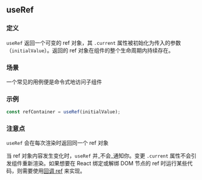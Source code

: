 ## useRef

### 定义

`useRef` 返回一个可变的 ref 对象，其 `.current` 属性被初始化为传入的参数（`initialValue`）。返回的 ref 对象在组件的整个生命周期内持续存在。

### 场景

一个常见的用例便是命令式地访问子组件

### 示例

```typescript
const refContainer = useRef(initialValue);
```

### 注意点

`useRef` 会在每次渲染时返回同一个 ref 对象

当 ref 对象内容发生变化时，`useRef` 并_不会_通知你。变更 `.current` 属性不会引发组件重新渲染。如果想要在 React 绑定或解绑 DOM 节点的 ref 时运行某些代码，则需要使用[回调 ref](https://zh-hans.reactjs.org/docs/hooks-faq.html#how-can-i-measure-a-dom-node) 来实现。